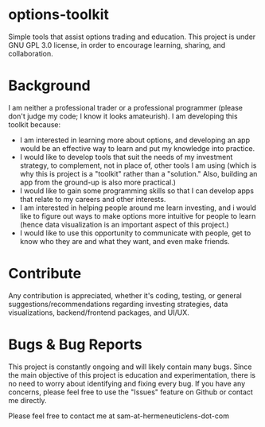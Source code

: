 # options-toolkit
Simple tools that assist options trading and education.
This project is under GNU GPL 3.0 license, in order to encourage learning, sharing, and collaboration.

# Background
I am neither a professional trader or a professional programmer (please don't judge my code; I know it looks amateurish). I am developing this toolkit because:
- I am interested in learning more about options, and developing an app would be an effective way to learn and put my knowledge into practice.
- I would like to develop tools that suit the needs of my investment strategy, to complement, not in place of, other tools I am using (which is why this is project is a "toolkit" rather than a "solution." Also, building an app from the ground-up is also more practical.)
- I would like to gain some programming skills so that I can develop apps that relate to my careers and other interests.
- I am interested in helping people around me learn investing, and i would like to figure out ways to make options more intuitive for people to learn (hence data visualization is an important aspect of this project.)
- I would like to use this opportunity to communicate with people, get to know who they are and what they want, and even make friends.

# Contribute
Any contribution is appreciated, whether it's coding, testing, or general suggestions/recommendations regarding investing strategies, data visualizations, backend/frontend packages, and UI/UX.

# Bugs & Bug Reports
This project is constantly ongoing and will likely contain many bugs. Since the main objective of this project is education and experimentation, there is no need to worry about identifying and fixing every bug. If you have any concerns, please feel free to use the "Issues" feature on Github or contact me directly.

Please feel free to contact me at sam-at-hermeneuticlens-dot-com